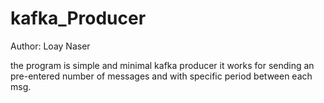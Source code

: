 # kafka_Producer

Author: Loay Naser 

the program is simple and minimal kafka producer 
it works for sending an pre-entered number of messages and with specific period between each msg.
